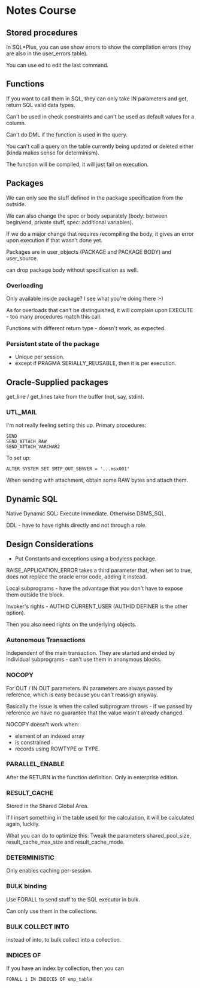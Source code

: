 # Notes Course

## Stored procedures
In SQL*Plus, you can use show errors to show the compilation errors (they
are also in the user_errors table).

You can use ed to edit the last command.

## Functions
If you want to call them in SQL, they can only take IN parameters and
get, return SQL valid data types.

Can't be used in check constraints and can't be used as default values for a column.

Can't do DML if the function is used in the query.

You can't call a query on the table currently being updated or deleted
either (kinda makes sense for determinism).

The function will be compiled, it will just fail on execution.

## Packages
We can only see the stuff defined in the package specification from the
outside.

We can also change the spec or body separately (body: between begin/end,
private stuff, spec: additional variables).

If we do a major change that requires recompiling the body, it gives an
error upon execution if that wasn't done yet.

Packages are in user_objects (PACKAGE and PACKAGE BODY) and user_source.

can drop package body without specification as well.

### Overloading
Only available inside package? I see what you're doing there :-)

As for overloads that can't be distinguished, it will complain upon
EXECUTE - too many procedures match this call.

Functions with different return type - doesn't work, as expected.

### Persistent state of the package
- Unique per session.
- except if PRAGMA SERIALLY_REUSABLE, then it is per execution.

## Oracle-Supplied packages
get_line / get_lines take from the buffer (not, say, stdin).

### UTL_MAIL
I'm not really feeling setting this up. Primary procedures:

	SEND
	SEND_ATTACH_RAW
	SEND_ATTACH_VARCHAR2

To set up:

	ALTER SYSTEM SET SMTP_OUT_SERVER = '...msx001'

When sending with attachment, obtain some RAW bytes and attach them.

## Dynamic SQL
Native Dynamic SQL: Execute immediate. Otherwise DBMS_SQL.

DDL - have to have rights directly and not through a role.

## Design Considerations
- Put Constants and exceptions using a bodyless package.

RAISE_APPLICATION_ERROR takes a third parameter that, when set to true, does not replace the oracle error code, adding it instead.

Local subprograms - have the advantage that you don't have to expose them
outside the block.

Invoker's rights - AUTHID CURRENT_USER (AUTHID DEFINER is the other option).

Then you also need rights on the underlying objects.

### Autonomous Transactions
Independent of the main transaction. They are started and ended by
individual subprograms - can't use them in anonymous blocks.

### NOCOPY
For OUT / IN OUT parameters. IN parameters are always passed by reference,
which is easy because you can't reassign anyway.

Basically the issue is when the called subprogram throws - if we passed
by reference we have no guarantee that the value wasn't already changed.

NOCOPY doesn't work when:
- element of an indexed array
- is constrained
- records using ROWTYPE or TYPE.

### PARALLEL_ENABLE
After the RETURN in the function definition. Only in enterprise edition.

### RESULT_CACHE
Stored in the Shared Global Area.

If I insert something in the table used for the calculation, it will be
calculated again, luckily.

What you can do to optimize this: Tweak the parameters shared_pool_size,
result_cache_max_size and result_cache_mode.

### DETERMINISTIC
Only enables caching per-session.

### BULK binding
Use FORALL to send stuff to the SQL executor in bulk.

Can only use them in the collections.

### BULK COLLECT INTO
instead of into, to bulk collect into a collection.

### INDICES OF
If you have an index by collection, then you can

	FORALL i IN INDICES OF emp_table


